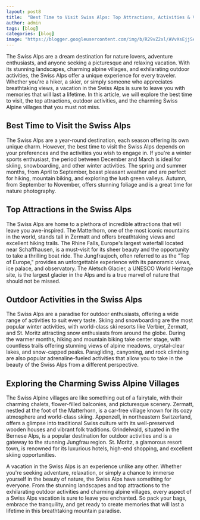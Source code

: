 ```yaml
---
layout: post8
title:  "Best Time to Visit Swiss Alps: Top Attractions, Activities & Villages"
author: admin
tags: [blog]
categories: [blog]
image: "https://blogger.googleusercontent.com/img/b/R29vZ2xl/AVvXsEjjSeb2pfi3wAsJxjF9C5kTIUiOheyViZJIismcNBwa_l2d78Oey5Yx9tDG49henOoiKM_mghn-zFqfu0NkyIS3E9MUVB0fCOLfwvRVtWpM4lRMcOLRF0cZzCx7l3KiUC4R0SL7uKyILKnhGE-0TE9yLOPfxZbnKy8VX7KM1-UX_z4D5XET3uqp-7OPlFw/s1600/20240415_152213.jpg"
---
```



<p>The Swiss Alps are a dream destination for nature lovers, adventure enthusiasts, and anyone seeking a picturesque and relaxing vacation. With its stunning landscapes, charming alpine villages, and exhilarating outdoor activities, the Swiss Alps offer a unique experience for every traveler. Whether you're a hiker, a skier, or simply someone who appreciates breathtaking views, a vacation in the Swiss Alps is sure to leave you with memories that will last a lifetime. In this article, we will explore the best time to visit, the top attractions, outdoor activities, and the charming Swiss Alpine villages that you must not miss.</p>
<h2>Best Time to Visit the Swiss Alps</h2>
<p>The Swiss Alps are a year-round destination, each season offering its own unique charm. However, the best time to visit the Swiss Alps depends on your preferences and the activities you wish to engage in. If you're a winter sports enthusiast, the period between December and March is ideal for skiing, snowboarding, and other winter activities. The spring and summer months, from April to September, boast pleasant weather and are perfect for hiking, mountain biking, and exploring the lush green valleys. Autumn, from September to November, offers stunning foliage and is a great time for nature photography.</p>
<h2>Top Attractions in the Swiss Alps</h2>
<p>The Swiss Alps are home to a plethora of incredible attractions that will leave you awe-inspired. The Matterhorn, one of the most iconic mountains in the world, stands tall in Zermatt and offers breathtaking views and excellent hiking trails. The Rhine Falls, Europe's largest waterfall located near Schaffhausen, is a must-visit for its sheer beauty and the opportunity to take a thrilling boat ride. The Jungfraujoch, often referred to as the &quot;Top of Europe,&quot; provides an unforgettable experience with its panoramic views, ice palace, and observatory. The Aletsch Glacier, a UNESCO World Heritage site, is the largest glacier in the Alps and is a true marvel of nature that should not be missed.</p>
<h2>Outdoor Activities in the Swiss Alps</h2>
<p>The Swiss Alps are a paradise for outdoor enthusiasts, offering a wide range of activities to suit every taste. Skiing and snowboarding are the most popular winter activities, with world-class ski resorts like Verbier, Zermatt, and St. Moritz attracting snow enthusiasts from around the globe. During the warmer months, hiking and mountain biking take center stage, with countless trails offering stunning views of alpine meadows, crystal-clear lakes, and snow-capped peaks. Paragliding, canyoning, and rock climbing are also popular adrenaline-fueled activities that allow you to take in the beauty of the Swiss Alps from a different perspective.</p>
<h2>Exploring the Charming Swiss Alpine Villages</h2>
<p>The Swiss Alpine villages are like something out of a fairytale, with their charming chalets, flower-filled balconies, and picturesque scenery. Zermatt, nestled at the foot of the Matterhorn, is a car-free village known for its cozy atmosphere and world-class skiing. Appenzell, in northeastern Switzerland, offers a glimpse into traditional Swiss culture with its well-preserved wooden houses and vibrant folk traditions. Grindelwald, situated in the Bernese Alps, is a popular destination for outdoor activities and is a gateway to the stunning Jungfrau region. St. Moritz, a glamorous resort town, is renowned for its luxurious hotels, high-end shopping, and excellent skiing opportunities.</p>
<p>A vacation in the Swiss Alps is an experience unlike any other. Whether you're seeking adventure, relaxation, or simply a chance to immerse yourself in the beauty of nature, the Swiss Alps have something for everyone. From the stunning landscapes and top attractions to the exhilarating outdoor activities and charming alpine villages, every aspect of a Swiss Alps vacation is sure to leave you enchanted. So pack your bags, embrace the tranquility, and get ready to create memories that will last a lifetime in this breathtaking mountain paradise.</p>
